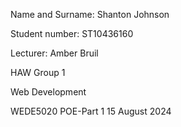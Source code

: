 Name and Surname: Shanton Johnson

Student number: ST10436160

Lecturer: Amber Bruil

HAW Group 1

Web Development

WEDE5020 
POE-Part 1
15 August 2024
